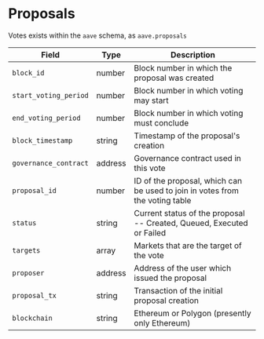 # Proposals



Votes exists within the `aave` schema, as `aave.proposals`

| **Field**             | **Type** | Description                                                                  |
| --------------------- | -------- | ---------------------------------------------------------------------------- |
| `block_id`            | number   | Block number in which the proposal was created                               |
| `start_voting_period` | number   | Block number in which voting may start                                       |
| `end_voting_period`   | number   | Block number in which voting must conclude                                   |
| `block_timestamp`     | string   | Timestamp of the proposal's creation                                         |
| `governance_contract` | address  | Governance contract used in this vote                                        |
| `proposal_id`         | number   | ID of the proposal, which can be used to join in votes from the voting table |
| `status`              | string   | Current status of the proposal -- Created, Queued, Executed or Failed        |
| `targets`             | array    | Markets that are the target of the vote                                      |
| `proposer`            | address  | Address of the user which issued the proposal                                |
| `proposal_tx`         | string   | Transaction of the initial proposal creation                                 |
| `blockchain`          | string   | Ethereum or Polygon (presently only Ethereum)                                |
